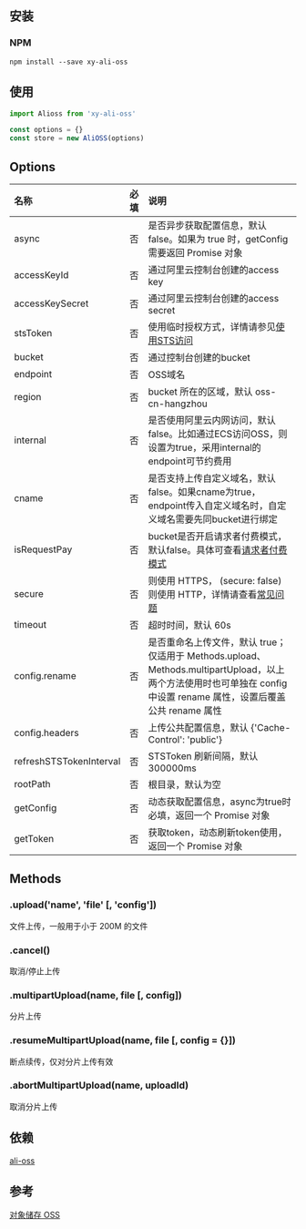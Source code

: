 ## 安装

### NPM

```shell
npm install --save xy-ali-oss
```

## 使用

```javascript
import Alioss from 'xy-ali-oss'

const options = {}
const store = new AliOSS(options)
```

## Options

| 名称 | 必填 | 说明 |
|:----|:----|:----|
| async | 否 | 是否异步获取配置信息，默认 false。如果为 true 时，getConfig 需要返回 Promise 对象 |
| accessKeyId | 否 | 通过阿里云控制台创建的access key |
| accessKeySecret | 否 | 通过阿里云控制台创建的access secret |
| stsToken | 否 | 使用临时授权方式，详情请参见[使用STS访问](https://help.aliyun.com/document_detail/32077.htm?spm=a2c4g.11186623.0.0.63ab1cd5c2XL21#concept-32077-zh) |
| bucket | 否 | 通过控制台创建的bucket |
| endpoint | 否 | OSS域名 |
| region | 否 | bucket 所在的区域，默认 oss-cn-hangzhou |
| internal | 否 | 是否使用阿里云内网访问，默认false。比如通过ECS访问OSS，则设置为true，采用internal的endpoint可节约费用 |
| cname | 否 | 是否支持上传自定义域名，默认false。如果cname为true，endpoint传入自定义域名时，自定义域名需要先同bucket进行绑定 |
| isRequestPay | 否 | bucket是否开启请求者付费模式，默认false。具体可查看[请求者付费模式](https://help.aliyun.com/document_detail/91337.htm?spm=a2c4g.11186623.0.0.63ab1cd5c2XL21#concept-yls-jm2-2fb) |
| secure | 否 | 则使用 HTTPS， (secure: false) 则使用 HTTP，详情请查看[常见问题](https://help.aliyun.com/document_detail/63401.htm?spm=a2c4g.11186623.0.0.63ab1cd5c2XL21#concept-63401-zh) |
| timeout | 否 | 超时时间，默认 60s |
| config.rename | 否 | 是否重命名上传文件，默认 true；仅适用于 Methods.upload、 Methods.multipartUpload，以上两个方法使用时也可单独在 config 中设置 rename 属性，设置后覆盖公共 rename 属性|
| config.headers | 否 | 上传公共配置信息，默认 {'Cache-Control': 'public'} |
| refreshSTSTokenInterval | 否 | STSToken 刷新间隔，默认 300000ms|
| rootPath | 否 | 根目录，默认为空 |
| getConfig | 否 | 动态获取配置信息，async为true时必填，返回一个 Promise 对象 |
| getToken | 否 | 获取token，动态刷新token使用，返回一个 Promise 对象 |

## Methods

### .upload('name', 'file' [, 'config'])

文件上传，一般用于小于 200M 的文件

### .cancel()

取消/停止上传

### .multipartUpload(name, file [, config])

分片上传

### .resumeMultipartUpload(name, file [, config = {}])

断点续传，仅对分片上传有效

### .abortMultipartUpload(name, uploadId)

取消分片上传

## 依赖

[ali-oss](https://www.npmjs.com/package/ali-oss)

## 参考

[对象储存 OSS](https://help.aliyun.com/product/31815.html)

